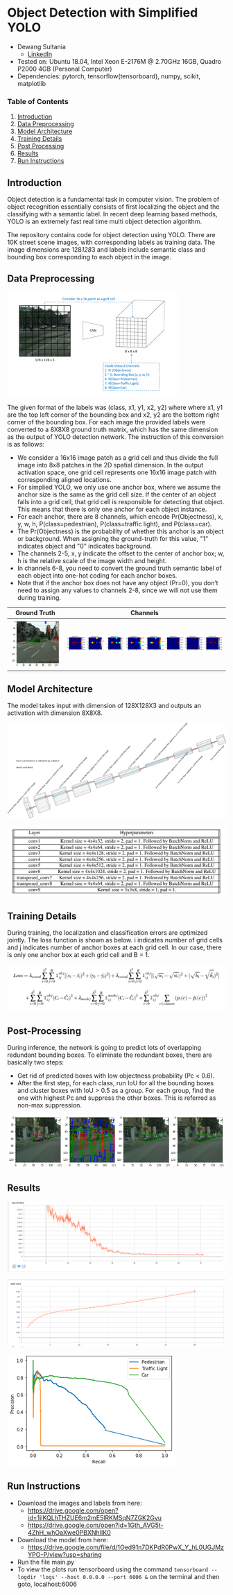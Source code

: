 # Object Detection with Simplified YOLO

* Dewang Sultania
  * [LinkedIn](https://www.linkedin.com/in/dewang-sultania/)
* Tested on: Ubuntu 18.04, Intel Xeon E-2176M @ 2.70GHz 16GB, Quadro P2000 4GB (Personal Computer)
* Dependencies: pytorch, tensorflow(tensorboard), numpy, scikit, matplotlib

### Table of Contents
1. [Introduction](#intro)
2.   [Data Preprocessing](#pre)
3.   [Model Architecture](#arch)
4.   [Training Details](#training)
5.   [Post Processing](#posr)  
6.   [Results](#results)
7. 	 [Run Instructions](#run)

<a name = "intro"/>

## Introduction

Object detection is a fundamental task in computer vision. The problem of object recognition essentially consists of first localizing the object and the classifying with a semantic label. In recent deep learning based methods, YOLO is an extremely fast real time multi object detection algorithm.

The repository contains code for object detection using YOLO. There are 10K street scene images, with corresponding labels as training data. The image dimensions are 128*128*3 and labels include semantic class and bounding box corresponding to each object in the image. 

<a name = "pre"/>

## Data Preprocessing

![](images/preprocess.png)

The given format of the labels was (class, x1, y1, x2, y2) where  where x1, y1 are the top left corner of the bounding box and x2, y2 are the bottom right corner of the bounding box.  For each image the provided labels were converted to a 8X8X8 ground truth matrix, which has the same dimension  as the output of YOLO detection network. The instruction of this conversion is as follows: 

- We consider a 16x16 image patch as a grid cell and thus divide the full image into 8x8 patches in the 2D spatial dimension. In the output activation space, one grid cell represents one 16x16 image patch with corresponding aligned locations. 
- For simplied YOLO, we only use one anchor box, where we assume the anchor size is the same as the grid cell size. If the center of an object falls into a grid cell, that grid cell is responsible for detecting that object. This means that there is only one anchor for each object instance. 
- For each anchor, there are 8 channels, which encode Pr(Objectness), x, y, w, h, P(class=pedestrian), P(class=traffic light), and P(class=car). 
- The Pr(Objectness) is the probability of whether this anchor is an object or background. When assigning the ground-truth for this value, "1" indicates object and "0" indicates background. 
- The channels 2-5, x, y indicate the offset to the center of anchor box; w, h is the relative scale of the image width and height. 
- In channels 6-8, you need to convert the ground truth semantic label of each object into one-hot coding for each anchor boxes. 
- Note that if the anchor box does not have any object (Pr=0), you don’t need to assign any values to channels 2-8, since we will not use them during training. 

| Ground Truth       | Channels                    |
| ------------------ | --------------------------- |
| ![](images/gt.png) | ![](images/channel_viz.png) |

<a name = "arch"/>

## Model Architecture

The model takes input with dimension of 128X128X3 and outputs an activation with dimension 8X8X8.

![](images/arch.png)



![](images/model_des.png)

<a name = "training"/>

## Training Details

During training, the localization and classification errors are optimized jointly. The loss function is shown as below. i indicates number of grid cells and j indicates number of anchor boxes at each grid cell. In our case, there is only one anchor box at each grid cell and B = 1. 

![](images/Loss.png)

<a name = "posr"/>

## Post-Processing

During inference, the network is going to predict lots of overlapping redundant bounding boxes. To eliminate the redundant boxes, there are basically two steps: 

-  Get rid of predicted boxes with low objectness probability (Pc < 0.6). 
-  After the first step, for each class, run IoU for all the bounding boxes and cluster boxes with IoU > 0.5 as a group. For each group, find the one with highest Pc and suppress the other boxes. This is referred as non-max suppression. 

![](images/result.png)



<a name = "results"/>



## Results

![Loss Curve](images/loss_yolo.png)



![](images/mAP_curve_.png)

![](images/precision_recall.png)


<a name = "run"/>

## Run Instructions

- Download the images and labels from here:
  - https://drive.google.com/open?id=1jIKQLhTHZUE6m2mE5lRKMSqN7ZGK2Gyu
  - https://drive.google.com/open?id=1Gth_AVG5t-4ZhH_whOaXwe0PBXNhIIK0
- Download the model from here:
  - https://drive.google.com/file/d/1Oed91n7DKPdR0PwX_Y_hL0UGJMzYPO-P/view?usp=sharing
- Run the file main.py
- To view the plots run tensorboard using the command ```tensorboard --logdir 'logs' --host 0.0.0.0 --port 6006 &``` on the terminal and then goto, localhost:6006
